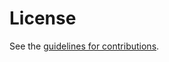 # License

See the
[guidelines for contributions](https://github.com/Cybersecurity-LINKS/draft-vesco-perugini-tls-ssi/blob/main/CONTRIBUTING.md).

